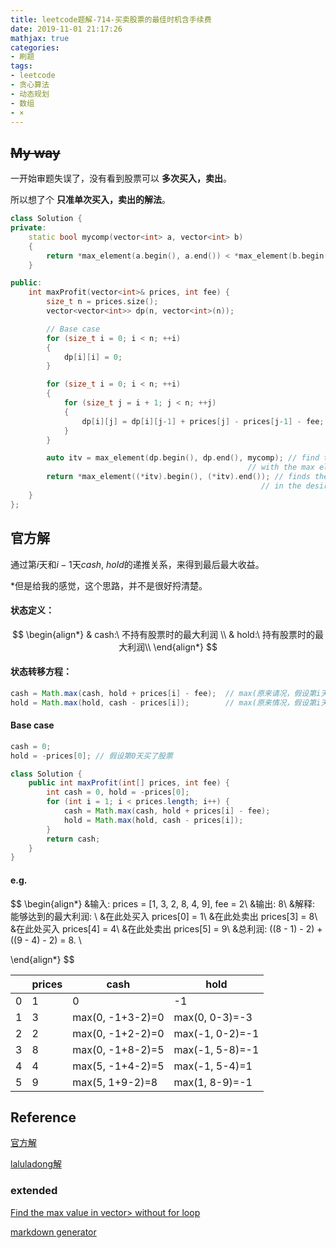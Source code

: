 ```yaml
---
title: leetcode题解-714-买卖股票的最佳时机含手续费
date: 2019-11-01 21:17:26
mathjax: true
categories:
- 刷题
tags: 
- leetcode
- 贪心算法
- 动态规划
- 数组
- ×
---
```


## ~~My way~~

一开始审题失误了，没有看到股票可以 **多次买入，卖出**。

所以想了个 **只准单次买入，卖出的解法**。

```C++
class Solution {
private:
    static bool mycomp(vector<int> a, vector<int> b) 
    {
        return *max_element(a.begin(), a.end()) < *max_element(b.begin(), b.end());
    }

public:
    int maxProfit(vector<int>& prices, int fee) {
        size_t n = prices.size();
        vector<vector<int>> dp(n, vector<int>(n));

        // Base case
        for (size_t i = 0; i < n; ++i)
        {
            dp[i][i] = 0;
        }      

        for (size_t i = 0; i < n; ++i)
        {
            for (size_t j = i + 1; j < n; ++j)
            {
                dp[i][j] = dp[i][j-1] + prices[j] - prices[j-1] - fee;
            }
        }

        auto itv = max_element(dp.begin(), dp.end(), mycomp); // find the vector 
                                                     // with the max element
        return *max_element((*itv).begin(), (*itv).end()); // finds the max element 
                                                        // in the desired vector
    }
};
```



## 官方解

通过第$i$天和$i-1$天$cash,\ hold$的递推关系，来得到最后最大收益。

*但是给我的感觉，这个思路，并不是很好捋清楚。

#### 状态定义：

$$
\begin{align*}
& cash:\ 不持有股票时的最大利润 \\
& hold:\ 持有股票时的最大利润\\
\end{align*}
$$

#### 状态转移方程：

```java
cash = Math.max(cash, hold + prices[i] - fee);	// max(原来请况，假设第i天卖出股票)
hold = Math.max(hold, cash - prices[i]);		// max(原来情况，假设第i天买进股票)
```





#### Base case

```java
cash = 0;
hold = -prices[0]; // 假设第0天买了股票
```





```java
class Solution {
    public int maxProfit(int[] prices, int fee) {
        int cash = 0, hold = -prices[0];
        for (int i = 1; i < prices.length; i++) {
            cash = Math.max(cash, hold + prices[i] - fee);
            hold = Math.max(hold, cash - prices[i]);
        }
        return cash;
    }
}
```



#### e.g. 

$$
\begin{align*}
&输入: prices = [1, 3, 2, 8, 4, 9], fee = 2\\
&输出: 8\\
&解释: 能够达到的最大利润:  \\
&在此处买入 prices[0] = 1\\
&在此处卖出 prices[3] = 8\\
&在此处买入 prices[4] = 4\\
&在此处卖出 prices[5] = 9\\
&总利润: ((8 - 1) - 2) + ((9 - 4) - 2) = 8. \\

\end{align*}
$$

|      | prices | cash             | hold            |
| ---- | ------ | ---------------- | --------------- |
| 0    | 1      | 0                | -1              |
| 1    | 3      | max(0, -1+3-2)=0 | max(0, 0-3)=-3  |
| 2    | 2      | max(0, -1+2-2)=0 | max(-1, 0-2)=-1 |
| 3    | 8      | max(0, -1+8-2)=5 | max(-1, 5-8)=-1 |
| 4    | 4      | max(5, -1+4-2)=5 | max(-1, 5-4)=1  |
| 5    | 9      | max(5, 1+9-2)=8  | max(1, 8-9)=-1  |





## Reference

[官方解](https://leetcode-cn.com/problems/best-time-to-buy-and-sell-stock-with-transaction-fee/solution/mai-mai-gu-piao-de-zui-jia-shi-ji-han-shou-xu-fei-/)

[laluladong解](https://leetcode-cn.com/problems/best-time-to-buy-and-sell-stock-with-transaction-fee/solution/yi-ge-fang-fa-tuan-mie-6-dao-gu-piao-wen-ti-by-l-2/)



### extended

[Find the max value in vector> without for loop](https://stackoverflow.com/questions/36228231/find-the-max-value-in-vectorvectorint-without-for-loop)

[markdown generator](https://www.tablesgenerator.com/markdown_tables)